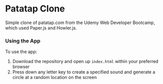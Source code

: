 # Patatap Clone

Simple clone of patatap.com from the Udemy Web Developer Bootcamp, which used Paper.js and Howler.js.

### Using the App

To use the app:

1. Download the repository and open up `index.html` within your preferred browser
2. Press down any letter key to create a specified sound and generate a circle at a random location on the screen

